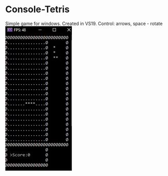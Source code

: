 # Console-Tetris

Simple game for windows. Created in VS19.
Control: arrows, space - rotate<br>
![alt text](https://github.com/Kenteck/Console-Tetris/blob/master/example.jpg)
